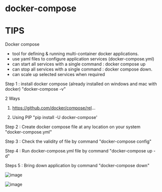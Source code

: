 # docker-compose

# TIPS
Docker compose
* tool for defining & running multi-container docker applications.
* use yaml files to configure application services (docker-compose.yml)
* can start all services with a single command : docker compose up
* can stop all services with a single command : docker compose down.
* can scale up selected services when required

Step 1 : install docker compose
   (already installed on windows and mac with docker)
   "docker-compose -v"
   
   2 Ways

   1.  https://github.com/docker/compose/rel...

   2. Using PIP
    "pip install -U docker-compose'

Step 2 : Create docker compose file at any location on your system
   "docker-compose.yml"

Step 3 : Check the validity of file by command
    "docker-compose config"

Step 4 : Run docker-compose.yml file by command
   "docker-compose up -d"

Steps 5 : Bring down application by command
   "docker-compose down"

![image](https://github.com/Nidhidevops/docker-compose/assets/140115299/e4743b71-7f77-47f0-b9e1-0f90e5fadca7)

![image](https://github.com/Nidhidevops/docker-compose/assets/140115299/da7b230e-676a-43bb-a1de-9b0512b8f4fa)
